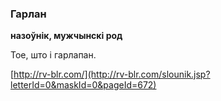 ### Гарлан
**назоўнік, мужчынскі род**

Тое, што і гарлапан.

<a rel="author">[http://rv-blr.com/](http://rv-blr.com/slounik.jsp?letterId=0&maskId=0&pageId=672)</a>
